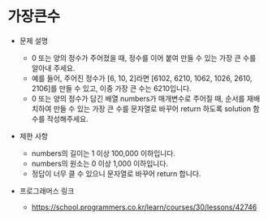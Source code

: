 # 가장큰수

* 문제 설명
  * 0 또는 양의 정수가 주어졌을 때, 정수를 이어 붙여 만들 수 있는 가장 큰 수를 알아내 주세요.
  * 예를 들어, 주어진 정수가 [6, 10, 2]라면 [6102, 6210, 1062, 1026, 2610, 2106]를 만들 수 있고, 이중 가장 큰 수는 6210입니다.
  * 0 또는 양의 정수가 담긴 배열 numbers가 매개변수로 주어질 때, 순서를 재배치하여 만들 수 있는 가장 큰 수를 문자열로 바꾸어 return 하도록 solution 함수를 작성해주세요.

* 제한 사항
  * numbers의 길이는 1 이상 100,000 이하입니다.
  * numbers의 원소는 0 이상 1,000 이하입니다.
  * 정답이 너무 클 수 있으니 문자열로 바꾸어 return 합니다.

* 프로그래머스 링크
  * https://school.programmers.co.kr/learn/courses/30/lessons/42746
  
